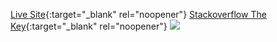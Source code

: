 [Live Site](https://xbayazid.github.io/phone-hunter-api/){:target="_blank" rel="noopener"}
[Stackoverflow The Key](https://stackoverflow.blog/2021/03/31/the-key-copy-paste/){:target="_blank" rel="noopener"}
![](images/preview.png)
